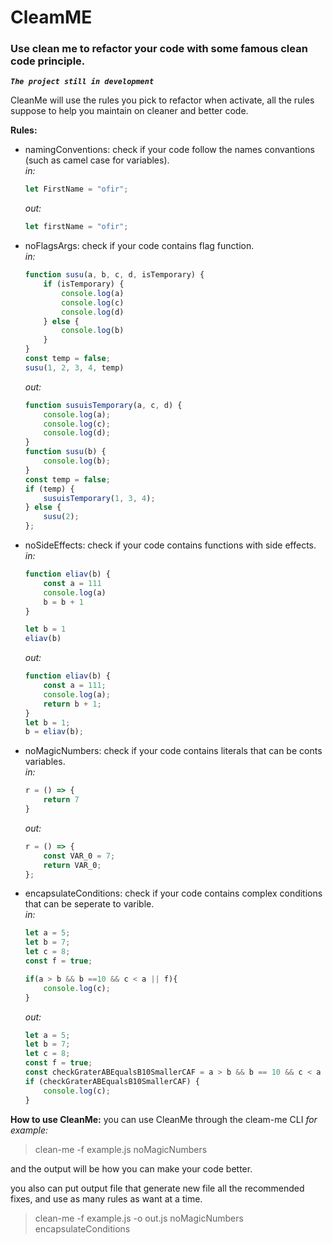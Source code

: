 # CleamME
### Use clean me to refactor your code with some famous clean code principle.
__*`The project still in development`*__

CleanMe will use the rules you pick to refactor when activate,
all the rules suppose to help you maintain on cleaner and better code.

**Rules:**
- namingConventions: check if your code follow the names convantions (such as camel case for variables).  
    *in:*
    ```javascript
    let FirstName = "ofir"; 
    ```
    *out:*
    ```javascript
    let firstName = "ofir"; 
    ```
- noFlagsArgs: check if your code contains flag function.  
   *in:*
    ```javascript
    function susu(a, b, c, d, isTemporary) {
        if (isTemporary) {
            console.log(a)
            console.log(c)
            console.log(d)
        } else {
            console.log(b)
        }
    }
    const temp = false;
    susu(1, 2, 3, 4, temp)
    ```
    *out:*
    ```javascript
    function susuisTemporary(a, c, d) {
        console.log(a);
        console.log(c);
        console.log(d);
    }
    function susu(b) {
        console.log(b);
    }
    const temp = false;
    if (temp) {
        susuisTemporary(1, 3, 4);
    } else {
        susu(2);
    };
    ```
- noSideEffects: check if your code contains functions with side effects.  
   *in:*
    ```javascript
    function eliav(b) {
        const a = 111
        console.log(a)
        b = b + 1
    }

    let b = 1
    eliav(b)
    ```
    *out:*
    ```javascript
    function eliav(b) {
        const a = 111;
        console.log(a);
        return b + 1;
    }
    let b = 1;
    b = eliav(b); 
    ```
- noMagicNumbers: check if your code contains literals that can be conts variables.  
    *in:*
    ```javascript
    r = () => {
        return 7
    }
    ```
    *out:*
    ```javascript
    r = () => {
        const VAR_0 = 7;
        return VAR_0;
    };
    ```
- encapsulateConditions: check if your code contains complex conditions that can be seperate to varible.  
    *in:*
    ```javascript
    let a = 5;
    let b = 7;
    let c = 8;
    const f = true;
    
    if(a > b && b ==10 && c < a || f){
        console.log(c);
    }
    ```
    *out:*
    ```javascript
    let a = 5;
    let b = 7;
    let c = 8;
    const f = true;
    const checkGraterABEqualsB10SmallerCAF = a > b && b == 10 && c < a || f;
    if (checkGraterABEqualsB10SmallerCAF) {
        console.log(c);
    }
    ```

**How to use CleanMe:**
you can use CleanMe through the cleam-me CLI
*for example:*
> clean-me -f example.js noMagicNumbers

and the output will be how you can make your code better.

you also can put output file that generate new file all the recommended fixes,
and use as many rules as want at a time.
> clean-me -f example.js -o out.js noMagicNumbers encapsulateConditions